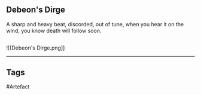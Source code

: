 ## Debeon's Dirge
A sharp and heavy beat,
discorded, out of tune,
when you hear it on the wind,
you know death will follow soon.
## 
![[Debeon's Dirge.png]]

---
## Tags
#Artefact